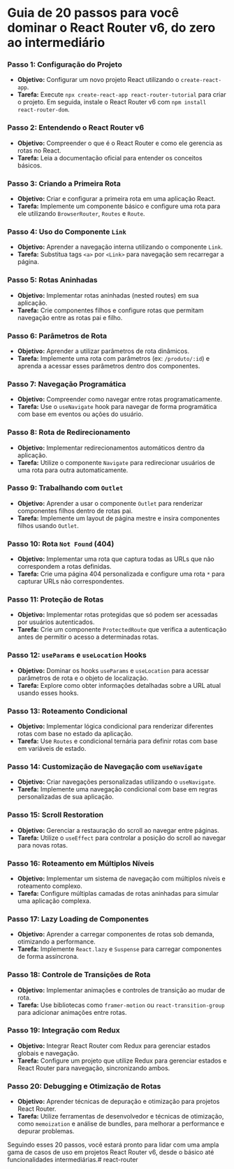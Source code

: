 # Guia de 20 passos para você dominar o React Router v6, do zero ao intermediário

### **Passo 1: Configuração do Projeto**

- **Objetivo:** Configurar um novo projeto React utilizando o `create-react-app`.
- **Tarefa:** Execute `npx create-react-app react-router-tutorial` para criar o projeto. Em seguida, instale o React
  Router v6 com `npm install react-router-dom`.

### **Passo 2: Entendendo o React Router v6**

- **Objetivo:** Compreender o que é o React Router e como ele gerencia as rotas no React.
- **Tarefa:** Leia a documentação oficial para entender os conceitos básicos.

### **Passo 3: Criando a Primeira Rota**

- **Objetivo:** Criar e configurar a primeira rota em uma aplicação React.
- **Tarefa:** Implemente um componente básico e configure uma rota para ele utilizando `BrowserRouter`, `Routes`
  e `Route`.

### **Passo 4: Uso do Componente `Link`**

- **Objetivo:** Aprender a navegação interna utilizando o componente `Link`.
- **Tarefa:** Substitua tags `<a>` por `<Link>` para navegação sem recarregar a página.

### **Passo 5: Rotas Aninhadas**

- **Objetivo:** Implementar rotas aninhadas (nested routes) em sua aplicação.
- **Tarefa:** Crie componentes filhos e configure rotas que permitam navegação entre as rotas pai e filho.

### **Passo 6: Parâmetros de Rota**

- **Objetivo:** Aprender a utilizar parâmetros de rota dinâmicos.
- **Tarefa:** Implemente uma rota com parâmetros (ex: `/produto/:id`) e aprenda a acessar esses parâmetros dentro dos
  componentes.

### **Passo 7: Navegação Programática**

- **Objetivo:** Compreender como navegar entre rotas programaticamente.
- **Tarefa:** Use o `useNavigate` hook para navegar de forma programática com base em eventos ou ações do usuário.

### **Passo 8: Rota de Redirecionamento**

- **Objetivo:** Implementar redirecionamentos automáticos dentro da aplicação.
- **Tarefa:** Utilize o componente `Navigate` para redirecionar usuários de uma rota para outra automaticamente.

### **Passo 9: Trabalhando com `Outlet`**

- **Objetivo:** Aprender a usar o componente `Outlet` para renderizar componentes filhos dentro de rotas pai.
- **Tarefa:** Implemente um layout de página mestre e insira componentes filhos usando `Outlet`.

### **Passo 10: Rota `Not Found` (404)**

- **Objetivo:** Implementar uma rota que captura todas as URLs que não correspondem a rotas definidas.
- **Tarefa:** Crie uma página 404 personalizada e configure uma rota `*` para capturar URLs não correspondentes.

### **Passo 11: Proteção de Rotas**

- **Objetivo:** Implementar rotas protegidas que só podem ser acessadas por usuários autenticados.
- **Tarefa:** Crie um componente `ProtectedRoute` que verifica a autenticação antes de permitir o acesso a determinadas
  rotas.

### **Passo 12: `useParams` e `useLocation` Hooks**

- **Objetivo:** Dominar os hooks `useParams` e `useLocation` para acessar parâmetros de rota e o objeto de localização.
- **Tarefa:** Explore como obter informações detalhadas sobre a URL atual usando esses hooks.

### **Passo 13: Roteamento Condicional**

- **Objetivo:** Implementar lógica condicional para renderizar diferentes rotas com base no estado da aplicação.
- **Tarefa:** Use `Routes` e condicional ternária para definir rotas com base em variáveis de estado.

### **Passo 14: Customização de Navegação com `useNavigate`**

- **Objetivo:** Criar navegações personalizadas utilizando o `useNavigate`.
- **Tarefa:** Implemente uma navegação condicional com base em regras personalizadas de sua aplicação.

### **Passo 15: Scroll Restoration**

- **Objetivo:** Gerenciar a restauração do scroll ao navegar entre páginas.
- **Tarefa:** Utilize o `useEffect` para controlar a posição do scroll ao navegar para novas rotas.

### **Passo 16: Roteamento em Múltiplos Níveis**

- **Objetivo:** Implementar um sistema de navegação com múltiplos níveis e roteamento complexo.
- **Tarefa:** Configure múltiplas camadas de rotas aninhadas para simular uma aplicação complexa.

### **Passo 17: Lazy Loading de Componentes**

- **Objetivo:** Aprender a carregar componentes de rotas sob demanda, otimizando a performance.
- **Tarefa:** Implemente `React.lazy` e `Suspense` para carregar componentes de forma assíncrona.

### **Passo 18: Controle de Transições de Rota**

- **Objetivo:** Implementar animações e controles de transição ao mudar de rota.
- **Tarefa:** Use bibliotecas como `framer-motion` ou `react-transition-group` para adicionar animações entre rotas.

### **Passo 19: Integração com Redux**

- **Objetivo:** Integrar React Router com Redux para gerenciar estados globais e navegação.
- **Tarefa:** Configure um projeto que utilize Redux para gerenciar estados e React Router para navegação, sincronizando
  ambos.

### **Passo 20: Debugging e Otimização de Rotas**

- **Objetivo:** Aprender técnicas de depuração e otimização para projetos React Router.
- **Tarefa:** Utilize ferramentas de desenvolvedor e técnicas de otimização, como `memoization` e análise de bundles,
  para melhorar a performance e depurar problemas.

Seguindo esses 20 passos, você estará pronto para lidar com uma ampla gama de casos de uso em projetos React Router v6,
desde o básico até funcionalidades intermediárias.#   r e a c t - r o u t e r  
 